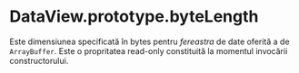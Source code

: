 # DataView.prototype.byteLength

Este dimensiunea specificată în bytes pentru *fereastra* de date oferită a de `ArrayBuffer`. Este o propritatea read-only constituită la momentul invocării constructorului.
